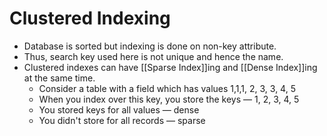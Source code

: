 # Clustered Indexing

- Database is sorted but indexing is done on non-key attribute.
- Thus, search key used here is not unique and hence the name.
- Clustered indexes can have [[Sparse Index]]ing and [[Dense Index]]ing at the same time.
  - Consider a table with a field which has values  1,1,1, 2, 3, 3, 4, 5
  - When you index over this key, you store the keys — 1, 2, 3, 4, 5
  - You stored keys for all values — dense
  - You didn't store for all records — sparse
